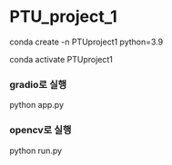 # PTU_project_1

conda create -n PTUproject1 python=3.9

conda activate PTUproject1

### gradio로 실행
python app.py

### opencv로 실행
python run.py
